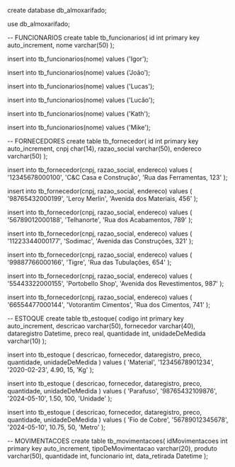 create database db_almoxarifado;

use db_almoxarifado;

-- FUNCIONARIOS 
create table tb_funcionarios(
    id int primary key auto_increment,
    nome varchar(50)
);

insert into
    tb_funcionarios(nome)
values
    ('Igor');

insert into
    tb_funcionarios(nome)
values
    ('João');

insert into
    tb_funcionarios(nome)
values
    ('Lucas');

insert into
    tb_funcionarios(nome)
values
    ('Lucão');

insert into
    tb_funcionarios(nome)
values
    ('Kath');

insert into
    tb_funcionarios(nome)
values
    ('Mike');

-- FORNECEDORES 
create table tb_fornecedor(
    id int primary key auto_increment,
    cnpj char(14),
    razao_social varchar(50),
    endereco varchar(50)
);

insert into
    tb_fornecedor(cnpj, razao_social, endereco)
values
    (
        '12345678000100',
        'C&C Casa e Construção',
        'Rua das Ferramentas, 123'
    );

insert into
    tb_fornecedor(cnpj, razao_social, endereco)
values
    (
        '98765432000199',
        'Leroy Merlin',
        'Avenida dos Materiais, 456'
    );

insert into
    tb_fornecedor(cnpj, razao_social, endereco)
values
    (
        '56789012000188',
        'Telhanorte',
        'Rua dos Acabamentos, 789'
    );

insert into
    tb_fornecedor(cnpj, razao_social, endereco)
values
    (
        '11223344000177',
        'Sodimac',
        'Avenida das Construções, 321'
    );

insert into
    tb_fornecedor(cnpj, razao_social, endereco)
values
    (
        '99887766000166',
        'Tigre',
        'Rua das Tubulações, 654'
    );

insert into
    tb_fornecedor(cnpj, razao_social, endereco)
values
    (
        '55443322000155',
        'Portobello Shop',
        'Avenida dos Revestimentos, 987'
    );

insert into
    tb_fornecedor(cnpj, razao_social, endereco)
values
    (
        '66554477000144',
        'Votorantim Cimentos',
        'Rua dos Cimentos, 741'
    );

-- ESTOQUE 
create table tb_estoque(
    codigo int primary key auto_increment,
    descricao varchar(50),
    fornecedor varchar(40),
    dataregistro Datetime,
    preco real,
    quantidade int,
    unidadeDeMedida varchar(10)
);

insert into
    tb_estoque (
        descricao,
        fornecedor,
        dataregistro,
        preco,
        quantidade,
        unidadeDeMedida
    )
values
    (
        'Material',
        '12345678901234',
        '2020-02-23',
        4.90,
        15,
        'Kg'
    );

insert into
    tb_estoque (
        descricao,
        fornecedor,
        dataregistro,
        preco,
        quantidade,
        unidadeDeMedida
    )
values
    (
        'Parafuso',
        '98765432109876',
        '2024-05-10',
        1.50,
        100,
        'Unidade'
    );

insert into
    tb_estoque (
        descricao,
        fornecedor,
        dataregistro,
        preco,
        quantidade,
        unidadeDeMedida
    )
values
    (
        'Fio de Cobre',
        '56789012345678',
        '2024-05-10',
        10.75,
        50,
        'Metro'
    );

-- MOVIMENTACOES 
create table tb_movimentacoes(
    idMovimentacoes int primary key auto_increment,
    tipoDeMovimentacao varchar(20),
    produto varchar(50),
    quantidade int,
    funcionario int,
    data_retirada Datetime
);
